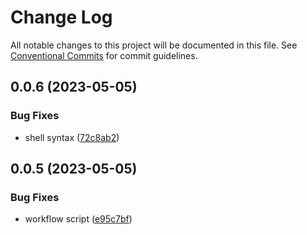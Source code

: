 # Change Log

All notable changes to this project will be documented in this file.
See [Conventional Commits](https://conventionalcommits.org) for commit guidelines.

## 0.0.6 (2023-05-05)


### Bug Fixes

* shell syntax ([72c8ab2](https://github.com/danbileee/wev/commit/72c8ab298e2db76782be0de0d655b03af699dfdd))





## 0.0.5 (2023-05-05)


### Bug Fixes

* workflow script ([e95c7bf](https://github.com/danbileee/wev/commit/e95c7bfcc28cc92b1cf66e4a9c8551fd1b09bbd3))
